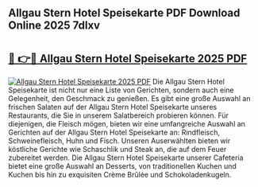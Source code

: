 ## Allgau Stern Hotel Speisekarte PDF Download Online 2025 7dlxv

# <h2><a href="http://gccdrq2.nevu.top/?p=Allgau+Stern+Hotel+Speisekarte">🔗 👉🔴 Allgau Stern Hotel Speisekarte 2025 PDF</a></h2>

[![Allgau Stern Hotel Speisekarte 2025 PDF](https://i.imgur.com/dBaPXMq.png)](http://gccdrq2.nevu.top/?p=Allgau+Stern+Hotel+Speisekarte)
Die Allgau Stern Hotel Speisekarte ist nicht nur eine Liste von Gerichten, sondern auch eine Gelegenheit, den Geschmack zu genießen. Es gibt eine große Auswahl an frischen Salaten auf der Allgau Stern Hotel Speisekarte unseres Restaurants, die Sie in unserem Salatbereich probieren können. Für diejenigen, die Fleisch mögen, bieten wir eine umfangreiche Auswahl an Gerichten auf der Allgau Stern Hotel Speisekarte an: Rindfleisch, Schweinefleisch, Huhn und Fisch. Unseren Auserwählten bieten wir köstliche Gerichte wie Schaschlik und Steak an, die auf dem Feuer zubereitet werden. Die Allgau Stern Hotel Speisekarte unserer Cafeteria bietet eine große Auswahl an Desserts, von traditionellen Kuchen und Kuchen bis hin zu exquisiten Crème Brûlée und Schokoladenkugeln.
